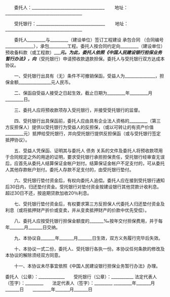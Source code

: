 
 


　　委托人：____________________________________
　　地址：______________________________________


　　受托银行：__________________________________
　　地址：______________________________________


　　委托人_________与_________（建设单位）签订工程建设
承包合同
（合同编号______________），承包_________工程。委托人按合同约定向_________（建设单位）预收备料款（或工程款）____________元。为此，委托人依照《中国人民建设银行担保业务暂行办法》，向_________（受托银行）申请预收款退款担保。委托人与受托银行双方达成本协议。


　　一、受托银行出具有（无）条件不可撤销保函，受益人为_______________，担保金额________________元人民币。


　　二、保函自受益人接受之日起生效，截止日期为_________年_________月_________日。


　　三、委托人应将预收款项存入受托银行，并接受受托银行的监督。


　　四、受托银行出具保函前，委托人应由具有企业法人资格的_________（第三方反担保人）提供以受托银行为受益人的反担保，（或以可转让的有资产价值_________元）抵押给受托银行，并向受托银行提供反担保函（或与受托银行签定抵押协议）。


　　五、受益人凭保函、证明其与委托人
债务
关系的文件及委托人将预收款项用于合同规定之外的用途的证明，要求受托银行承担担保责任，受托银行经审查无误后，应首先从委托人结算保证金帐户划付。结算保证金帐户不足支付的，可从委托人其他存款帐户划付。委托人存款不足支付的，由受托银行垫付。


　　六、受托银行垫付资金后，有权向委托人追偿。委托人应在接到受托银行通知后30日内，归还垫付资金。受托银行对垫付资金按建设银行其他贷款计收利息。超过30日不还，按逾期贷款加收20％利息。


　　七、受托银行垫付资金后，有权要求第三方反担保人代委托人归还垫付资金及利息（或将抵押财产折价或变卖，并从变卖抵押财产的价款中优先受偿）。


　　八、委托人应按受托银行担保金额度的_______‰按年交付担保费用，并于每年_______月_______日交纳。


　　九、本协议自_______年_______月_______日生效，双方义务履行完毕后失效。


　　十、本协议一式二份，委托人、受托银行各执一份。本协议任何条款的修改及本协议的解除须经双方同意。


　　十一、本协议未尽事宜依照《中国人民建设银行担保业务暂行办法》办理。


 



委托人（公章）：_____________　　受托银行（公章）：___________
法定代表人（签字）：_________　　法定代表人（签字）：_________
_________年_______月_______日　　_________年_______月_______日
 


 

 
 
 
 
 
  


  
 

  


  


  
 
 
 
 

